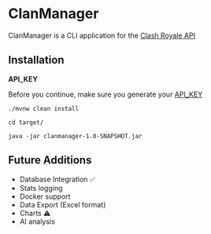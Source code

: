 # ClanManager
ClanManager is a CLI application for the [Clash Royale API](https://developer.clashroyale.com/)
## Installation

**API_KEY**

Before you continue, make sure you generate your [API_KEY](https://developer.clashroyale.com)

`./mvnw clean install`

`cd target/`

`java -jar clanmanager-1.0-SNAPSHOT.jar`

## Future Additions

- Database Integration ✅
- Stats logging
- Docker support
- Data Export (Excel format)
- Charts ⚠️
- AI analysis